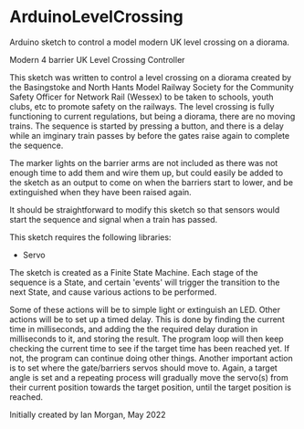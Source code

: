 # ArduinoLevelCrossing
Arduino sketch to control a model modern UK level crossing on a diorama.

Modern 4 barrier UK Level Crossing Controller

This sketch was written to control a level crossing on a diorama created by the
Basingstoke and North Hants Model Railway Society for the Community Safety Officer
for Network Rail (Wessex) to be taken to schools, youth clubs, etc to promote
safety on the railways. The level crossing is fully functioning to current
regulations, but being a diorama, there are no moving trains. The sequence is
started by pressing a button, and there is a delay while an imginary train passes by
before the gates raise again to complete the sequence.

The marker lights on the barrier arms are not included as there was not enough time to add
them and wire them up, but could easily be added to the sketch as an output to come on when
the barriers start to lower, and be extinguished when they have been raised again.

It should be straightforward to modify this sketch so that sensors would start the sequence
and signal when a train has passed.

This sketch requires the following libraries:
  -  Servo

The sketch is created as a Finite State Machine. Each stage of the sequence is a State, and
certain 'events' will trigger the transition to the next State, and cause various actions to be performed.

Some of these actions will be to simple light or extinguish an LED.
Other actions will be to set up a timed delay. This is done by finding the current time in milliseconds, and
adding the the required delay duration in milliseconds to it, and storing the result. The program loop will
then keep checking the current time to see if the target time has been reached yet. If not, the program can
continue doing other things.
Another important action is to set where the gate/barriers servos should move to. Again, a target angle is set
and a repeating process will gradually move the servo(s) from their current position towards the target position,
until the target position is reached.

Initially created by Ian Morgan, May 2022
